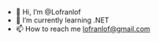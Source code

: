 - 👋 Hi, I’m @Lofranlof
- 🌱 I’m currently learning .NET
- 📫 How to reach me lofranlof@gmail.com

<!---
Lofranlof/Lofranlof is a ✨ special ✨ repository because its `README.md` (this file) appears on your GitHub profile.
You can click the Preview link to take a look at your changes.
--->
